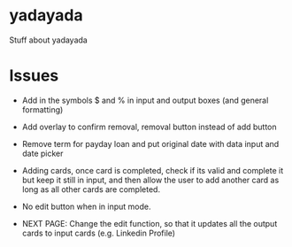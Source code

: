 # yadayada
Stuff about yadayada

# Issues
- Add in the symbols $ and % in input and output boxes (and general formatting)

- Add overlay to confirm removal, removal button instead of add button

- Remove term for payday loan and put original date with data input and date picker

- Adding cards, once card is completed, check if its valid and complete it but keep it still in input, and then allow the user to add another card as long as all other cards are completed.

- No edit button when in input mode.

- NEXT PAGE: Change the edit function, so that it updates all the output cards to input cards (e.g. Linkedin Profile)
